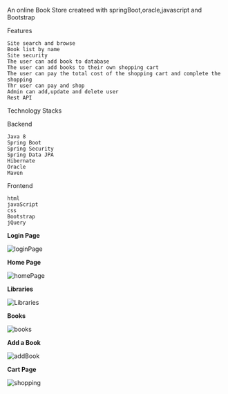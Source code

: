 An online Book Store createed with springBoot,oracle,javascript and Bootstrap

Features

    Site search and browse
    Book list by name
    Site security
    The user can add book to database
    The user can add books to their own shopping cart
    The user can pay the total cost of the shopping cart and complete the shopping
    Thr user can pay and shop 
    Admin can add,update and delete user
    Rest API 

Technology Stacks

Backend

    Java 8
    Spring Boot 
    Spring Security
    Spring Data JPA
    Hibernate
    Oracle
    Maven

Frontend

    html
    javaScript
    css
    Bootstrap
    jQuery
    



**Login Page**

![loginPage](https://user-images.githubusercontent.com/69106891/98164343-5cf23800-1ef9-11eb-9e55-37496e320331.png)

**Home Page**

![homePage](https://user-images.githubusercontent.com/69106891/98164308-5237a300-1ef9-11eb-922c-32a2d6d1d2a3.png)

**Libraries**

![Libraries](https://user-images.githubusercontent.com/69106891/98164324-58c61a80-1ef9-11eb-9847-951d426b6ad5.png)

**Books**

![books](https://user-images.githubusercontent.com/69106891/98164297-4e0b8580-1ef9-11eb-9f44-6d6678a9ef73.png)


**Add a Book**

![addBook](https://user-images.githubusercontent.com/69106891/98164286-4946d180-1ef9-11eb-80bf-7661a3cd268a.png)

**Cart Page**

![shopping](https://user-images.githubusercontent.com/69106891/98171476-0ab71400-1f05-11eb-9296-b8a7f4342fc1.png)








